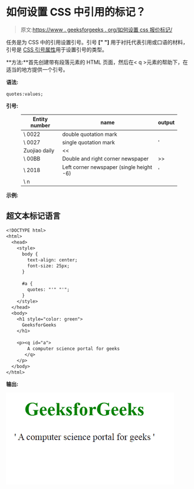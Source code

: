 # 如何设置 CSS 中引用的标记？

> 原文:[https://www . geeksforgeeks . org/如何设置 css 报价标记/](https://www.geeksforgeeks.org/how-to-set-the-marks-for-quotations-in-css/)

任务是为 CSS 中的引用设置引号。引号 **[" "]** 用于衬托代表引用或口语的材料，引号是 [CSS 引号属性](https://www.geeksforgeeks.org/css-quotes-property/)用于设置引号的类型。

**方法:**首先创建带有段落元素的 HTML 页面，然后在< q >元素的帮助下，在适当的地方提供一个引号。

**语法:**

```
quotes:values;
```

**引号:**

<figure class="table">

| Entity number | name | output |
| --- | --- | --- |
| \ 0022 | double quotation mark |  |
| \ 0027 | single quotation mark | ' |
| Zuojiao daily | << |
| \ 00BB | Double and right corner newspaper | >> |
| \ 2018 | Left corner newspaper (single height -6) | ' |
| \ n |

</figure>

**示例:**

## 超文本标记语言

```
<!DOCTYPE html>
<html>
  <head>
    <style>
      body {
        text-align: center;
        font-size: 25px;
      }

      #a {
        quotes: "'" "'";
      }
    </style>
  </head>
  <body>
    <h1 style="color: green">
      GeeksforGeeks
    </h1>

    <p><q id="a"> 
        A computer science portal for geeks 
       </q>
    </p>
  </body>
</html>
```

**输出:**

![](img/1d73e672637810c7355d013802565fb6.png)